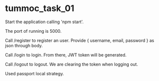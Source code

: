 # tummoc_task_01

Start the application calling 'npm start'.

The port of running is 5000.

Call /register to register an user. Provide { username, email, password } as json through body.

Call /login to login. From there, JWT token will be generated.

Call /logout to logout. We are clearing the token when logging out.

Used passport local strategy.
